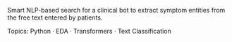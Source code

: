 Smart NLP-based search for a clinical bot to extract symptom entities from the free text entered by patients.

Topics: Python · EDA · Transformers · Text Classification
